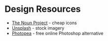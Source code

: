 # Design Resources

* [The Noun Project](https://thenounproject.com/) - cheap icons
* [Unsplash](https://unsplash.com) - stock imagery
* [Photopea](https://www.photopea.com/) - free online Photoshop alternative
